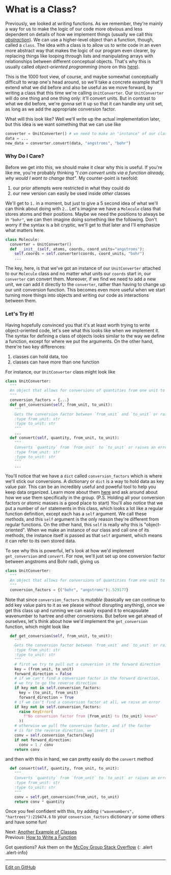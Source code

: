 # What is a Class?

Previously, we looked at writing functions. As we remember, they're mainly a way for us to make the logic of our code more obvious and less dependent on details of how we implement things (usually we call this [_abstraction_](https://education.molssi.org/oop_and_design_patterns/03-Abstraction/index.html)).
We can use a higher-level object than a function, though, called a `class`.
The idea with a class is to allow us to write code in an even more abstract way that makes the logic of our program even clearer, by replacing things like looping through lists and manipulating arrays with relationships between different conceptual objects.
That's why this is usually called _object-oriented programming_ (more on this [here](https://education.molssi.org/oop_and_design_patterns/01-Object-Oriented_Programming/index.html)).

This is the 1000 foot view, of course, and maybe somewhat conceptually difficult to wrap one's head around, so we'll take a concrete example that'll extend what we did before and also be useful as we move forward, by writing a class that this time we're calling `UnitConverter`.
Our `UnitConverter` will do one thing and one thing only: it'll convert units.
But in contrast to what we did before, we're gonna set it up so that it can handle any unit set, as long as we add the appropriate conversion factor.

What will this look like? Well we'll write up the actual implementation later, but this idea is we want something that we can use like

```python
converter = UnitConverter() # we need to make an "instance" of our class before we can use it; this is more useful when we have multiple instances that need to be distinct from each other
data = ...
new_data = converter.convert(data, "angstroms", "bohr")
```

### Why Do I Care?

Before we get into this, we should make it clear why this is useful.
If you're like me, you're probably thinking _"I can convert units via a function already, why would I want to change that"_.
My counter-point is twofold:

1. our prior attempts were restricted in what they could do
2. our new version can easily be used inside _other_ classes

We'll get to `1.` in a moment, but just to give a 5 second idea of what we'll can think about doing with `2.`. Let's imagine we have a `Molecule` class that stores atoms and their positions.
Maybe we need the positions to always be in `"bohr"`, we can then imagine doing something like the following. Don't worry if the syntax is a bit cryptic, we'll get to that later and I'll emphasize what matters here.

```python
class Molecule:
  converter = UnitConverter()
  def __init__(self, atoms, coords, coord_units="angstroms"):
    self.coords = self.converter(coords, coord_units, "bohr")
    ...
```

The key, here, is that we've got an instance of our `UnitConverter` attached to our `Molecule` class and no matter what units our `coords` start in, our `converter` can convert them. Moreover, if we find we need to add a new unit, we can add it directly to the `converter`, rather than having to change up our unit conversion function.
This becomes even more useful when we start turning more things into objects and writing our code as interactions between them.

### Let's Try it!

Having hopefully convinced you that it's at least worth trying to write object-oriented code, let's see what this looks like when we implement it.
The syntax for defining a class of objects looks similar to the way we define a function, except for where we put the arguments.
On the other hand, there're two key differences:
1. classes can hold data, too
2. classes can have more than one function

For instance, our `UnitConverter` class might look like

```python
class UnitConverter:
  """
  An object that allows for conversions of quantities from one unit to another
  """
  conversion_factors = {...}
  def get_conversion(self, from_unit, to_unit):
    """
    Gets the conversion factor between `from_unit` and `to_unit` or raises an error if that's not possible
    :type from_unit: str
    :type to_unit: str
    """
    ...
  def convert(self, quantity, from_unit, to_unit):
    """
    Converts `quantity` from `from_unit` to `to_unit` or raises an error if that's not possible
    :type from_unit: str
    :type to_unit: str
    """
    ...
```

You'll notice that we have a `dict` called `conversion_factors` which is where we'll stick our conversions. A dictionary or `dict` is a way to hold data as key value pair. This can be an incredibly useful and poweful tool to help you keep data organized. Learn more about them [here](https://realpython.com/python-dicts/) and ask around about how we use them specifically in the group. (P.S. Holding all your conversion factors or atomic masses is a good place to start)
You'll also notice that we put a number of `def` statements in this class, which looks a lot like a regular function definition, except each has a `self` argument. We call these _methods_, and this `self` argument is the only reason they're different from regular functions.
On the other hand, this `self` is really why this is "object-oriented".
When we make an instance of our class and call one of its methods, the instance itself is passed as that `self` argument, which means it can refer to its own stored data.

To see why this is powerful, let's look at how we'd implement `get_conversion` and `convert`.
For now, we'll just set up one conversion factor between angstroms and Bohr radii, giving us

```python
class UnitConverter:
  """
  An object that allows for conversions of quantities from one unit to another
  """
  conversion_factors = {("bohr", "angstroms"):.529177} 
```

Note that since `conversion_factors` is _mutable_ (basically we can continue to add key value pairs to it as we please without disrupting anything), once we get this class up and running we can easily expand it to encapsulate wavenumber to hartree and other conversions. But before we get ahead of ourselves, let's think about how we'd implement the `get_conversion` function, which might look like

```python
  def get_conversion(self, from_unit, to_unit):
    """
    Gets the conversion factor between `from_unit` and `to_unit` or raises an error if that's not possible
    :type from_unit: str
    :type to_unit: str
    """
    # first we try to pull out a conversion in the forward direction
    key = (from_unit, to_unit)
    forward_direction = False
    # if we can't find a conversion factor in the forward direction,
    # we try to go the reverse direction
    if key not in self.conversion_factors:
      key = (to_unit, from_unit)
      forward_direction = True
    # if we can't find a conversion factor at all, we raise an error
    if key not in self.conversion_factors:
      raise KeyError(
        f"No conversion factor from {from_unit} to {to_unit} known"
      ))
    # otherwise we pull the conversion factor, and if the factor
    # is for the reverse direction, we invert it
    conv = self.conversion_factors[key]
    if not forward_direction:
      conv = 1 / conv
    return conv
```

and then with this in hand, we can pretty easily do the `convert` method

```python
  def convert(self, quantity, from_unit, to_unit):
    """
    Converts `quantity` from `from_unit` to `to_unit` or raises an error if that's not possible
    :type from_unit: str
    :type to_unit: str
    """
    conv = self.get_conversion(from_unit, to_unit)
    return conv * quantity
```

Once you feel confident with this, try adding `("wavenumbers", "hartrees"):219474.6` to your `conversion_factors` dictionary or some others and have some fun!

<span class="text-muted">Next:</span>
 [Another Example of Classes](AnotherClassExample.md)<br/>
<span class="text-muted">Previous:</span>
 [How to Write a Function](HowToWriteAFunction.md)<br/>

Got questions? Ask them on the [McCoy Group Stack Overflow](https://stackoverflow.com/c/mccoygroup/questions/ask)
{: .alert .alert-info}

---
[Edit on GitHub <i class="fab fa-github" aria-hidden="true"></i>](https://github.com/McCoyGroup/References/edit/gh-pages/McCoy%20Group%20Code%20Academy/GettingStarted/FunctionsToClasses.md)
